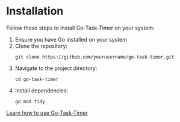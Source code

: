# Installation

Follow these steps to install Go-Task-Timer on your system:

1. Ensure you have Go installed on your system
2. Clone the repository:
   ```
   git clone https://github.com/yourusername/go-task-timer.git
   ```
3. Navigate to the project directory:
   ```
   cd go-task-timer
   ```
4. Install dependencies:
   ```
   go mod tidy
   ```

[Learn how to use Go-Task-Timer](usage.md)
